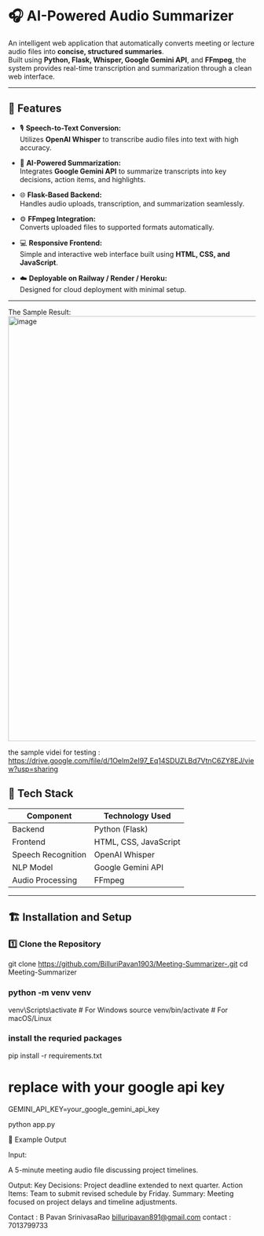 # 🎧 AI-Powered Audio Summarizer  

An intelligent web application that automatically converts meeting or lecture audio files into **concise, structured summaries**.  
Built using **Python, Flask, Whisper, Google Gemini API**, and **FFmpeg**, the system provides real-time transcription and summarization through a clean web interface.

---

## 🚀 Features  

- 🎙️ **Speech-to-Text Conversion:**  
  Utilizes **OpenAI Whisper** to transcribe audio files into text with high accuracy.  

- 🧠 **AI-Powered Summarization:**  
  Integrates **Google Gemini API** to summarize transcripts into key decisions, action items, and highlights.  

- 🌐 **Flask-Based Backend:**  
  Handles audio uploads, transcription, and summarization seamlessly.  

- ⚙️ **FFmpeg Integration:**  
  Converts uploaded files to supported formats automatically.  

- 💻 **Responsive Frontend:**  
  Simple and interactive web interface built using **HTML, CSS, and JavaScript**.  

- ☁️ **Deployable on Railway / Render / Heroku:**  
  Designed for cloud deployment with minimal setup.

---

The Sample Result:
<img width="1860" height="866" alt="image" src="https://github.com/user-attachments/assets/dd558f0c-6004-4b1b-84b8-f443bb1a1be3" />

the sample videi for testing :
https://drive.google.com/file/d/1Oelm2eI97_Eq14SDUZLBd7VtnC6ZY8EJ/view?usp=sharing



## 🧩 Tech Stack  

| Component | Technology Used |
|------------|----------------|
| Backend | Python (Flask) |
| Frontend | HTML, CSS, JavaScript |
| Speech Recognition | OpenAI Whisper |
| NLP Model | Google Gemini API |
| Audio Processing | FFmpeg |


---

## 🏗️ Installation and Setup  

### 1️⃣ Clone the Repository  



git clone https://github.com/BilluriPavan1903/Meeting-Summarizer-.git
cd Meeting-Summarizer


### python -m venv venv
venv\Scripts\activate       # For Windows
source venv/bin/activate    # For macOS/Linux

### install the requried packages 

pip install -r requirements.txt


# replace with your google api key 

GEMINI_API_KEY=your_google_gemini_api_key

python app.py


🧠 Example Output

Input:

A 5-minute meeting audio file discussing project timelines.

Output:
Key Decisions: Project deadline extended to next quarter.
Action Items: Team to submit revised schedule by Friday.
Summary: Meeting focused on project delays and timeline adjustments.


Contact :
B Pavan SrinivasaRao
billuripavan891@gmail.com
contact : 7013799733















